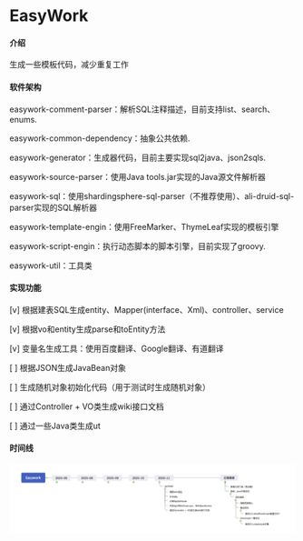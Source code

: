 # EasyWork

#### 介绍
生成一些模板代码，减少重复工作

#### 软件架构
easywork-comment-parser：解析SQL注释描述，目前支持list、search、enums.

easywork-common-dependency：抽象公共依赖.

easywork-generator：生成器代码，目前主要实现sql2java、json2sqls.

easywork-source-parser：使用Java tools.jar实现的Java源文件解析器

easywork-sql：使用shardingsphere-sql-parser（不推荐使用）、ali-druid-sql-parser实现的SQL解析器

easywork-template-engin：使用FreeMarker、ThymeLeaf实现的模板引擎

easywork-script-engin：执行动态脚本的脚本引擎，目前实现了groovy.

easywork-util：工具类


#### 实现功能
[v] 根据建表SQL生成entity、Mapper(interface、Xml)、controller、service

[v] 根据vo和entity生成parse和toEntity方法

[v] 变量名生成工具：使用百度翻译、Google翻译、有道翻译

[ ] 根据JSON生成JavaBean对象

[ ] 生成随机对象初始化代码（用于测试时生成随机对象）

[ ] 通过Controller + VO类生成wiki接口文档

[ ] 通过一些Java类生成ut

#### 时间线
![时间线](img/timeline-2020-11.png)


